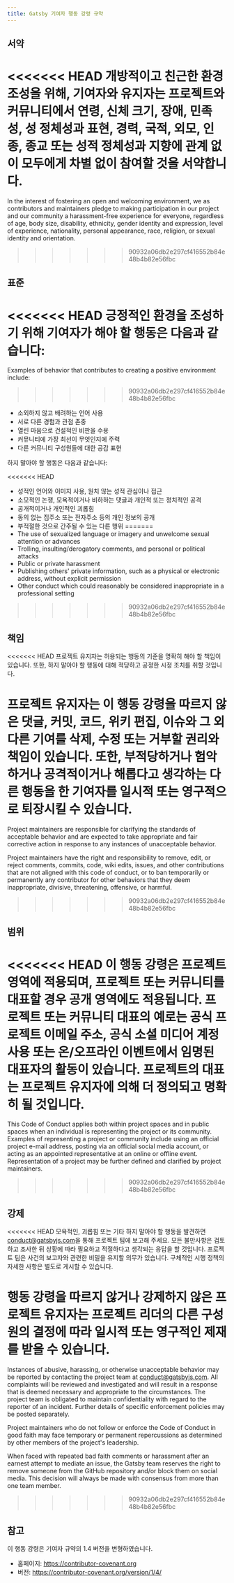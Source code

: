 ```yaml
---
title: Gatsby 기여자 행동 강령 규약
---
```


## 서약

<<<<<<< HEAD
개방적이고 친근한 환경 조성을 위해, 기여자와 유지자는 프로젝트와 커뮤니티에서
연령, 신체 크기, 장애, 민족성, 성 정체성과 표현, 경력, 국적, 외모, 인종, 종교
또는 성적 정체성과 지향에 관계 없이 모두에게 차별 없이 참여할 것을 서약합니다.
=======
In the interest of fostering an open and welcoming environment, we as contributors and maintainers pledge to making participation in our project and our community a harassment-free experience for everyone, regardless of age, body size, disability, ethnicity, gender identity and expression, level of experience, nationality, personal appearance, race, religion, or sexual identity and orientation.
>>>>>>> 90932a06db2e297cf416552b84e48b4b82e56fbc

## 표준

<<<<<<< HEAD
긍정적인 환경을 조성하기 위해 기여자가 해야 할 행동은 다음과 같습니다:
=======
Examples of behavior that contributes to creating a positive environment include:
>>>>>>> 90932a06db2e297cf416552b84e48b4b82e56fbc

- 소외하지 않고 배려하는 언어 사용
- 서로 다른 경험과 관점 존중
- 열린 마음으로 건설적인 비판을 수용
- 커뮤니티에 가장 최선이 무엇인지에 주력
- 다른 커뮤니티 구성원들에 대한 공감 표현

하지 말아야 할 행동은 다음과 같습니다:

<<<<<<< HEAD
- 성적인 언어와 이미지 사용, 원치 않는 성적 관심이나 접근
- 소모적인 논쟁, 모욕적이거나 비하하는 댓글과 개인적 또는 정치적인 공격
- 공개적이거나 개인적인 괴롭힘
- 동의 없는 집주소 또는 전자주소 등의 개인 정보의 공개
- 부적절한 것으로 간주될 수 있는 다른 행위
=======
- The use of sexualized language or imagery and unwelcome sexual attention or advances
- Trolling, insulting/derogatory comments, and personal or political attacks
- Public or private harassment
- Publishing others' private information, such as a physical or electronic address, without explicit permission
- Other conduct which could reasonably be considered inappropriate in a professional setting
>>>>>>> 90932a06db2e297cf416552b84e48b4b82e56fbc

## 책임

<<<<<<< HEAD
프로젝트 유지자는 허용되는 행동의 기준을 명확히 해야 할 책임이 있습니다. 또한,
하지 말아야 할 행동에 대해 적당하고 공정한 시정 조치를 취할 것입니다.

프로젝트 유지자는 이 행동 강령을 따르지 않은 댓글, 커밋, 코드, 위키 편집, 이슈와
그 외 다른 기여를 삭제, 수정 또는 거부할 권리와 책임이 있습니다. 또한,
부적당하거나 험악하거나 공격적이거나 해롭다고 생각하는 다른 행동을 한 기여자를
일시적 또는 영구적으로 퇴장시킬 수 있습니다.
=======
Project maintainers are responsible for clarifying the standards of acceptable behavior and are expected to take appropriate and fair corrective action in response to any instances of unacceptable behavior.

Project maintainers have the right and responsibility to remove, edit, or reject comments, commits, code, wiki edits, issues, and other contributions that are not aligned with this code of conduct, or to ban temporarily or permanently any contributor for other behaviors that they deem inappropriate, divisive, threatening, offensive, or harmful.
>>>>>>> 90932a06db2e297cf416552b84e48b4b82e56fbc

## 범위

<<<<<<< HEAD
이 행동 강령은 프로젝트 영역에 적용되며, 프로젝트 또는 커뮤니티를 대표할 경우
공개 영역에도 적용됩니다. 프로젝트 또는 커뮤니티 대표의 예로는 공식 프로젝트
이메일 주소, 공식 소셜 미디어 계정 사용 또는 온/오프라인 이벤트에서 임명된
대표자의 활동이 있습니다. 프로젝트의 대표는 프로젝트 유지자에 의해 더 정의되고
명확히 될 것입니다.
=======
This Code of Conduct applies both within project spaces and in public spaces when an individual is representing the project or its community. Examples of representing a project or community include using an official project e-mail address, posting via an official social media account, or acting as an appointed representative at an online or offline event. Representation of a project may be further defined and clarified by project maintainers.
>>>>>>> 90932a06db2e297cf416552b84e48b4b82e56fbc

## 강제

<<<<<<< HEAD
모욕적인, 괴롭힘 또는 기타 하지 말아야 할 행동을 발견하면
[conduct@gatsbyjs.com](mailto:conduct@gatsbyjs.com)을 통해 프로젝트 팀에 보고해
주세요. 모든 불만사항은 검토하고 조사한 뒤 상황에 따라 필요하고 적절하다고
생각되는 응답을 할 것입니다. 프로젝트 팀은 사건의 보고자와 관련한 비밀을 유지할
의무가 있습니다. 구체적인 시행 정책의 자세한 사항은 별도로 게시할 수 있습니다.

행동 강령을 따르지 않거나 강제하지 않은 프로젝트 유지자는 프로젝트 리더의 다른
구성원의 결정에 따라 일시적 또는 영구적인 제재를 받을 수 있습니다.
=======
Instances of abusive, harassing, or otherwise unacceptable behavior may be reported by contacting the project team at [conduct@gatsbyjs.com](mailto:conduct@gatsbyjs.com). All complaints will be reviewed and investigated and will result in a response that is deemed necessary and appropriate to the circumstances. The project team is obligated to maintain confidentiality with regard to the reporter of an incident. Further details of specific enforcement policies may be posted separately.

Project maintainers who do not follow or enforce the Code of Conduct in good faith may face temporary or permanent repercussions as determined by other members of the project's leadership.

When faced with repeated bad faith comments or harassment after an earnest attempt to mediate an issue, the Gatsby team reserves the right to remove someone from the GitHub repository and/or block them on social media. This decision will always be made with consensus from more than one team member.
>>>>>>> 90932a06db2e297cf416552b84e48b4b82e56fbc

## 참고

이 행동 강령은 기여자 규약의 1.4 버전을 변형하였습니다.

- 홈페이지: https://contributor-covenant.org
- 버전: https://contributor-covenant.org/version/1/4/
